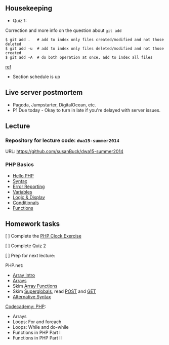 ## Housekeeping

* Quiz 1: 

Correction and more info on the question about `git add`

	$ git add .   # add to index only files created/modified and not those deleted
	$ git add -u  # add to index only files deleted/modified and not those created
	$ git add -A  # do both operation at once, add to index all files
	
[ref](http://stackoverflow.com/questions/572549/difference-between-git-add-a-and-git-add)
	
* Section schedule is up




## Live server postmortem

* Pagoda, Jumpstarter, DigitalOcean, etc.
* P1 Due today - Okay to turn in late if you're delayed with server issues.




## Lecture

### Repository for lecture code: `dwa15-summer2014`

URL: <https://github.com/susanBuck/dwa15-summer2014>

### PHP Basics

* [Hello PHP](https://github.com/susanBuck/notes/blob/master/04_PHP/01_Hello_PHP.md)
* [Syntax](https://github.com/susanBuck/notes/blob/master/04_PHP/02_Syntax.md)
* [Error Reporting](https://github.com/susanBuck/notes/blob/master/04_PHP/03_Error_reporting.md)
* [Variables](https://github.com/susanBuck/notes/blob/master/04_PHP/03_Variables.md)
* [Logic & Display](https://github.com/susanBuck/notes/blob/master/04_PHP/04_Logic_and_display.md)
* [Conditionals](https://github.com/susanBuck/notes/blob/master/04_PHP/05_Conditionals.md)
* [Functions](https://github.com/susanBuck/notes/blob/master/04_PHP/06_Functions.md)

## Homework tasks

[ ] Complete the [PHP Clock Exercise](https://github.com/susanBuck/notes/blob/master/04_PHP/07_Clock_exercise.md)

[ ] Complete Quiz 2

[ ] Prep for next lecture:

PHP.net:

* [Array Intro](http://us2.php.net/manual/en/intro.array.php)
* [Arrays](http://us2.php.net/manual/en/language.types.array.php)
* Skim [Array Functions](http://us2.php.net/manual/en/ref.array.php)
* Skim [Superglobals](http://www.php.net/manual/en/language.variables.superglobals.php), read [POST](http://www.php.net/manual/en/reserved.variables.post.php) and [GET](http://www.php.net/manual/en/reserved.variables.get.php)
* [Alternative Syntax](http://us1.php.net/manual/en/control-structures.alternative-syntax.php)

[Codecademy: PHP](http://www.codecademy.com/en/tracks/php):

* Arrays
* Loops: For and foreach
* Loops: While and do-while
* Functions in PHP Part I
* Functions in PHP Part II

